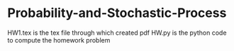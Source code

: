 # Probability-and-Stochastic-Process
HW1.tex is the tex file through which created pdf
HW.py is the python code to compute the homework problem

